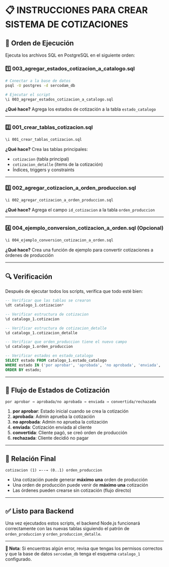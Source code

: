 # 📋 INSTRUCCIONES PARA CREAR SISTEMA DE COTIZACIONES

## 🚀 Orden de Ejecución

Ejecuta los archivos SQL en PostgreSQL en el siguiente orden:

### 1️⃣ **003_agregar_estados_cotizacion_a_catalogo.sql**
```bash
# Conectar a la base de datos
psql -U postgres -d sercodam_db

# Ejecutar el script
\i 003_agregar_estados_cotizacion_a_catalogo.sql
```
**¿Qué hace?** Agrega los estados de cotización a la tabla `estado_catalogo`

---

### 2️⃣ **001_crear_tablas_cotizacion.sql**
```bash
\i 001_crear_tablas_cotizacion.sql
```
**¿Qué hace?** Crea las tablas principales:
- `cotizacion` (tabla principal)
- `cotizacion_detalle` (items de la cotización)
- Índices, triggers y constraints

---

### 3️⃣ **002_agregar_cotizacion_a_orden_produccion.sql**
```bash
\i 002_agregar_cotizacion_a_orden_produccion.sql
```
**¿Qué hace?** Agrega el campo `id_cotizacion` a la tabla `orden_produccion`

---

### 4️⃣ **004_ejemplo_conversion_cotizacion_a_orden.sql** (Opcional)
```bash
\i 004_ejemplo_conversion_cotizacion_a_orden.sql
```
**¿Qué hace?** Crea una función de ejemplo para convertir cotizaciones a órdenes de producción

---

## 🔍 Verificación

Después de ejecutar todos los scripts, verifica que todo esté bien:

```sql
-- Verificar que las tablas se crearon
\dt catalogo_1.cotizacion*

-- Verificar estructura de cotizacion
\d catalogo_1.cotizacion

-- Verificar estructura de cotizacion_detalle
\d catalogo_1.cotizacion_detalle

-- Verificar que orden_produccion tiene el nuevo campo
\d catalogo_1.orden_produccion

-- Verificar estados en estado_catalogo
SELECT estado FROM catalogo_1.estado_catalogo 
WHERE estado IN ('por aprobar', 'aprobada', 'no aprobada', 'enviada', 'convertida', 'rechazada')
ORDER BY estado;
```

---

## 🔄 Flujo de Estados de Cotización

```
por aprobar → aprobada/no aprobada → enviada → convertida/rechazada
```

1. **por aprobar**: Estado inicial cuando se crea la cotización
2. **aprobada**: Admin aprueba la cotización
3. **no aprobada**: Admin no aprueba la cotización
4. **enviada**: Cotización enviada al cliente
5. **convertida**: Cliente pagó, se creó orden de producción
6. **rechazada**: Cliente decidió no pagar

---

## 🎯 Relación Final

```
cotizacion (1) ←--→ (0..1) orden_produccion
```

- Una cotización puede generar **máximo una** orden de producción
- Una orden de producción puede venir de **máximo una** cotización
- Las órdenes pueden crearse sin cotización (flujo directo)

---

## ✅ Listo para Backend

Una vez ejecutados estos scripts, el backend Node.js funcionará correctamente con las nuevas tablas siguiendo el patrón de `orden_produccion` y `orden_produccion_detalle`.

---

**📝 Nota**: Si encuentras algún error, revisa que tengas los permisos correctos y que la base de datos `sercodam_db` tenga el esquema `catalogo_1` configurado. 